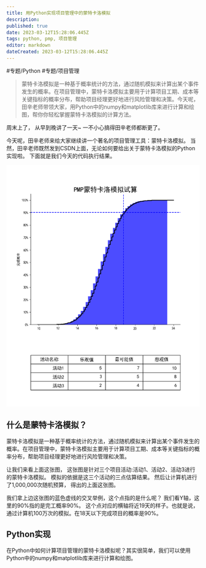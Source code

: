 ```yaml
---
title: 用Python实现项目管理中的蒙特卡洛模拟
description: 
published: true
date: 2023-03-12T15:28:06.445Z
tags: python, pmp, 项目管理
editor: markdown
dateCreated: 2023-03-12T15:28:06.445Z
---
```


#专题/Python
#专题/项目管理

> 蒙特卡洛模拟是一种基于概率统计的方法，通过随机模拟来计算出某个事件发生的概率。在项目管理中，蒙特卡洛模拟主要用于计算项目工期、成本等关键指标的概率分布，帮助项目经理更好地进行风险管理和决策。今天呢，田辛老师带领大家，用Python中的numpy和matplotlib库来进行计算和绘图，帮你你轻松掌握蒙特卡洛模拟的计算方法。


周末上了， 从早到晚讲了一天~ 一不小心搞得田辛老师都断更了。 

今天呢，田辛老师来给大家继续讲一个著名的项目管理工具：蒙特卡洛模拟。 当然，田辛老师既然发到CSDN上面，无论如何要给出关于蒙特卡洛模拟的Python实现啦。 下面就是我们今天的代码执行结果。 

![蒙特卡洛模拟.png](/项目管理/蒙特卡洛模拟.png)

## 什么是蒙特卡洛模拟？

蒙特卡洛模拟是一种基于概率统计的方法，通过随机模拟来计算出某个事件发生的概率。在项目管理中，蒙特卡洛模拟主要用于计算项目工期、成本等关键指标的概率分布，帮助项目经理更好地进行风险管理和决策。

让我们来看上面这张图， 这张图是针对三个项目活动:活动1、活动2、活动3进行的蒙特卡洛模拟。 模拟的依据是这三个活动的三点估算结果。 然后让计算机进行了1,000,000次随机预算， 得出的上面这张图。 

我们拿上边这张图的蓝色虚线的交叉举例，这个点指的是什么呢？ 我们看Y轴，这里的90%指的是完工概率90%。 这个点对应的横轴将近19天的样子。也就是说，通过计算机100万次的模拟。在18天以下完成项目的概率是90%。 

## Python实现

在Python中如何计算项目管理的蒙特卡洛模拟呢？其实很简单，我们可以使用Python中的numpy和matplotlib库来进行计算和绘图。

